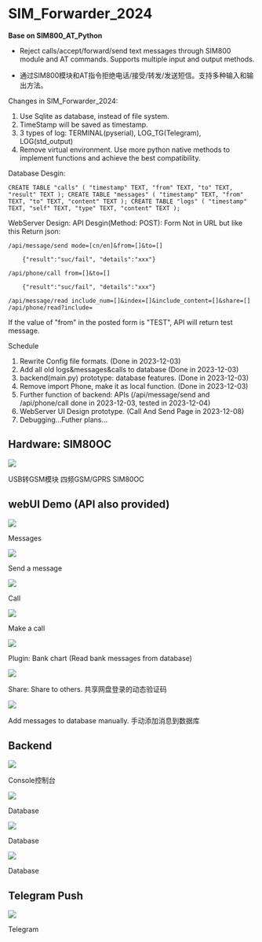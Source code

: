 ﻿# SIM_Forwarder_2024

**Base on SIM800_AT_Python**

* Reject calls/accept/forward/send text messages through SIM800 module and AT commands. Supports multiple input and output methods. 

* 通过SIM800模块和AT指令拒绝电话/接受/转发/发送短信。支持多种输入和输出方法。 

Changes in SIM_Forwarder_2024: 
1. Use Sqlite as database, instead of file system. 
2. TimeStamp will be saved as timestamp. 
3. 3 types of log: TERMINAL(pyserial), LOG_TG(Telegram), LOG(std_output) 
4. Remove virtual environment. Use more python native methods to implement functions and achieve the best compatibility. 

Database Desgin:

```
CREATE TABLE "calls" ( "timestamp" TEXT, "from" TEXT, "to" TEXT, "result" TEXT ); CREATE TABLE "messages" ( "timestamp" TEXT, "from" TEXT, "to" TEXT, "content" TEXT ); CREATE TABLE "logs" ( "timestamp" TEXT, "self" TEXT, "type" TEXT, "content" TEXT );
```

WebServer Design: 
API Desgin(Method: POST): Form Not in URL but like this Return json:

```
/api/message/send mode=[cn/en]&from=[]&to=[] 

    {"result":"suc/fail", "details":"xxx"} 

/api/phone/call from=[]&to=[] 

    {"result":"suc/fail", "details":"xxx"}

/api/message/read include_num=[]&index=[]&include_content=[]&share=[] /api/phone/read?include=

```
If the value of "from" in the posted form is "TEST", API will return test message.

Schedule 
1. Rewrite Config file formats. (Done in 2023-12-03) 
2. Add all old logs&messages&calls to database (Done in 2023-12-03)
3. backend(main.py) prototype: database features. (Done in 2023-12-03)
4. Remove import Phone, make it as local function. (Done in 2023-12-03) 
5. Further function of backend: APIs (/api/message/send and /api/phone/call done in 2023-12-03, tested in 2023-12-04) 
6. WebServer UI Design prototype. (Call And Send Page in 2023-12-08)
7. Debugging...Futher plans...

<h2>Hardware: SIM80OC</h2>
<img src="https://raw.githubusercontent.com/shengj1ang/SIM_Forwarder_2024/main/img/0.png"></img><p>USB转GSM模块 四频GSM/GPRS SIM80OC</p>

<h2>webUI Demo (API also provided)</h2>
<img src="https://raw.githubusercontent.com/shengj1ang/SIM_Forwarder_2024/main/img/webUI/webUI_messages.png"></img><p>Messages</p>
<img src="https://raw.githubusercontent.com/shengj1ang/SIM_Forwarder_2024/main/img/webUI/webUI_Sendmessage.png"></img><p>Send a message</p>
<img src="https://raw.githubusercontent.com/shengj1ang/SIM_Forwarder_2024/main/img/webUI/webUI_calls.png"></img><p>Call</p>
<img src="https://raw.githubusercontent.com/shengj1ang/SIM_Forwarder_2024/main/img/webUI/webUI_call.png"></img><p>Make a call </p>
<img src="https://raw.githubusercontent.com/shengj1ang/SIM_Forwarder_2024/main/img/webUI/webUI_chart.png"></img><p>Plugin: Bank chart (Read bank messages from database)</p>
<img src="https://raw.githubusercontent.com/shengj1ang/SIM_Forwarder_2024/main/img/webUI/webUI_baidu.png"></img><p>Share: Share to others. 共享网盘登录的动态验证码</p>
<img src="https://raw.githubusercontent.com/shengj1ang/SIM_Forwarder_2024/main/img/webUI/webUI_addMessage.png"></img><p>Add messages to database manually. 手动添加消息到数据库</p>

<h2>Backend</h2>
<img src="https://raw.githubusercontent.com/shengj1ang/SIM_Forwarder_2024/main/img/1.png"></img><p>Console控制台</p>
<img src="https://raw.githubusercontent.com/shengj1ang/SIM_Forwarder_2024/main/img/2.png"></img><p>Database</p>
<img src="https://raw.githubusercontent.com/shengj1ang/SIM_Forwarder_2024/main/img/3.png"></img><p>Database</p>
<img src="https://raw.githubusercontent.com/shengj1ang/SIM_Forwarder_2024/main/img/4.png"></img><p>Database</p>

<h2>Telegram Push</h2>
<img src="https://raw.githubusercontent.com/shengj1ang/SIM_Forwarder_2024/main/img/5.png"></img><p>Telegram</p>